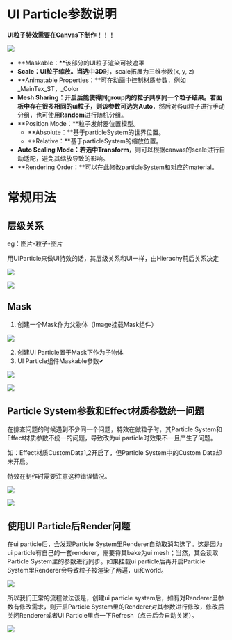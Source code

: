 # UI Particle参数说明
**UI粒子特效需要在Canvas下制作！！！**

![](https://cdn.nlark.com/yuque/0/2024/png/46064633/1733376250675-334cb6bb-2d56-4baf-afec-bb433aa205af.png)

+ **Maskable：**该部分的UI粒子渲染可被遮罩
+ **Scale：**UI粒子缩放。当选中**3D**时，scale拓展为三维参数(x, y, z)
+ **Animatable Properties：**可在动画中控制材质参数，例如_MainTex_ST，_Color
+ **Mesh Sharing：**开启后能使得同group内的粒子共享同一个粒子结果**。**若面板中存在很多相同的ui粒子，则该参数可选为**Auto**，然后对各ui粒子进行手动分组，也可使用**Random**进行随机分组。
+ **Position Mode：**粒子发射器位置模型。
    - **Absolute：**基于particleSystem的世界位置。
    - **Relative：**基于particleSystem的缩放位置。
+ **Auto Scaling Mode：**若选中**Transform**，则可以根据canvas的scale进行自动适配，避免其缩放导致的影响。
+ **Rendering Order：**可以在此修改particleSystem和对应的material。

# 常规用法
## 层级关系
eg：图片-粒子-图片

用UIParticle来做UI特效的话，其层级关系和UI一样，由Hierachy前后关系决定

![](https://cdn.nlark.com/yuque/0/2024/png/46064633/1733387040532-c3668a25-be81-4b90-885d-33725137e3a8.png)

![](https://cdn.nlark.com/yuque/0/2024/png/46064633/1733387051469-4f309a8b-04fc-4b62-8899-03c8ed28efc8.png)

## Mask
1. 创建一个Mask作为父物体（Image挂载Mask组件）

![](https://cdn.nlark.com/yuque/0/2024/png/46064633/1733387816095-7b7bd83f-b844-4ddf-8507-6a09c683c8be.png)

2. 创建UI Particle置于Mask下作为子物体
3. UI Particle组件Maskable参数✔

![](https://cdn.nlark.com/yuque/0/2024/png/46064633/1733388372042-fe09563d-85da-43aa-a205-b6f811033acf.png)

![](https://cdn.nlark.com/yuque/0/2024/png/46064633/1733388445166-30cdc552-1c78-46b8-9db8-c1e7f6c3b414.png)

## Particle System参数和Effect材质参数统一问题
在排查问题的时候遇到不少同一个问题，特效在做粒子时，其Particle System和Effect材质参数不统一的问题，导致改为ui particle时效果不一且产生了问题。

如：Effect材质CustomData1,2开启了，但Particle System中的Custom Data却未开启。

特效在制作时需要注意这种错误情况。

![](https://cdn.nlark.com/yuque/0/2024/png/46064633/1733475192418-a2287ec5-0f3e-454e-abbd-0aaaa3059233.png)

![](https://cdn.nlark.com/yuque/0/2024/png/46064633/1733475250612-36f9099a-e645-426d-948e-33802c7e01d8.png)

## 使用UI Particle后Render问题
在ui particle后，会发现Particle System里Renderer自动取消勾选了。这是因为ui particle有自己的一套renderer，需要将其bake为ui mesh；当然，其会读取Particle System里的参数进行同步。如果挂载ui particle后再开启Particle System里Renderer会导致粒子被渲染了两遍，ui和world。

![](https://cdn.nlark.com/yuque/0/2024/png/46064633/1733722295770-0cc27cca-6316-4dd1-aa91-549d6602f346.png)

所以我们正常的流程做法该是，创建ui particle system后，如有对Renderer里参数有修改需求，则开启Particle System里的Renderer对其参数进行修改，修改后关闭Renderer或者UI Particle里点一下Refresh（点击后会自动关闭）。

![](https://cdn.nlark.com/yuque/0/2024/png/46064633/1733722768998-8f24b3f8-780f-44fc-85f8-7197cbfc0246.png)

